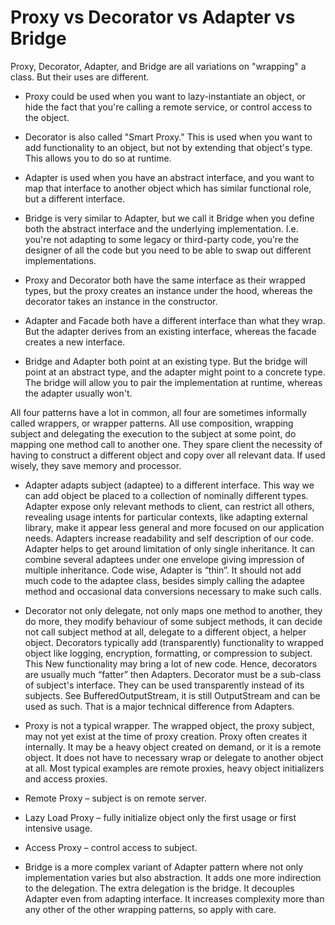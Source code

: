 # Proxy vs Decorator vs Adapter vs Bridge

Proxy, Decorator, Adapter, and Bridge are all variations on "wrapping" a class. But their uses are different.

- Proxy could be used when you want to lazy-instantiate an object, or hide the fact that you're calling a remote service, or control access to the object.

- Decorator is also called "Smart Proxy." This is used when you want to add functionality to an object, but not by extending that object's type. This allows you to do so at runtime.

- Adapter is used when you have an abstract interface, and you want to map that interface to another object which has similar functional role, but a different interface.

- Bridge is very similar to Adapter, but we call it Bridge when you define both the abstract interface and the underlying implementation. I.e. you're not adapting to some legacy or third-party code, you're the designer of all the code but you need to be able to swap out different implementations.

- Proxy and Decorator both have the same interface as their wrapped types, but the proxy creates an instance under the hood, whereas the decorator takes an instance in the constructor.

- Adapter and Facade both have a different interface than what they wrap. But the adapter derives from an existing interface, whereas the facade creates a new interface.

- Bridge and Adapter both point at an existing type. But the bridge will point at an abstract type, and the adapter might point to a concrete type. The bridge will allow you to pair the implementation at runtime, whereas the adapter usually won't.

All four patterns have a lot in common, all four are sometimes informally called wrappers, or wrapper patterns. All use composition, wrapping subject and delegating the execution to the subject at some point, do mapping one method call to another one. They spare client the necessity of having to construct a different object and copy over all relevant data. If used wisely, they save memory and processor.

- Adapter adapts subject (adaptee) to a different interface. This way we can add object be placed to a collection of nominally different types. Adapter expose only relevant methods to client, can restrict all others, revealing usage intents for particular contexts, like adapting external library, make it appear less general and more focused on our application needs. Adapters increase readability and self description of our code. Adapter helps to get around limitation of only single inheritance. It can combine several adaptees under one envelope giving impression of multiple inheritance. Code wise, Adapter is “thin”. It should not add much code to the adaptee class, besides simply calling the adaptee method and occasional data conversions necessary to make such calls.

- Decorator not only delegate, not only maps one method to another, they do more, they modify behaviour of some subject methods, it can decide not call subject method at all, delegate to a different object, a helper object. Decorators typically add (transparently) functionality to wrapped object like logging, encryption, formatting, or compression to subject. This New functionality may bring a lot of new code. Hence, decorators are usually much “fatter” then Adapters. Decorator must be a sub-class of subject's interface. They can be used transparently instead of its subjects. See BufferedOutputStream, it is still OutputStream and can be used as such. That is a major technical difference from Adapters.

- Proxy is not a typical wrapper. The wrapped object, the proxy subject, may not yet exist at the time of proxy creation. Proxy often creates it internally. It may be a heavy object created on demand, or it is a remote object. It does not have to necessary wrap or delegate to another object at all. Most typical examples are remote proxies, heavy object initializers and access proxies.
- Remote Proxy – subject is on remote server.
- Lazy Load Proxy – fully initialize object only the first usage or first intensive usage.
- Access Proxy – control access to subject.

- Bridge is a more complex variant of Adapter pattern where not only implementation varies but also abstraction. It adds one more indirection to the delegation. The extra delegation is the bridge. It decouples Adapter even from adapting interface. It increases complexity more than any other of the other wrapping patterns, so apply with care.
